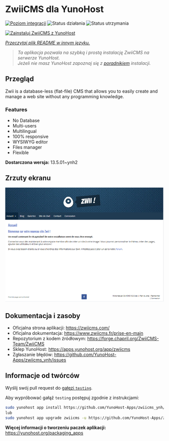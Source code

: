 <!--
To README zostało automatycznie wygenerowane przez <https://github.com/YunoHost/apps/tree/master/tools/readme_generator>
Nie powinno być ono edytowane ręcznie.
-->

# ZwiiCMS dla YunoHost

[![Poziom integracji](https://apps.yunohost.org/badge/integration/zwiicms)](https://ci-apps.yunohost.org/ci/apps/zwiicms/)
![Status działania](https://apps.yunohost.org/badge/state/zwiicms)
![Status utrzymania](https://apps.yunohost.org/badge/maintained/zwiicms)

[![Zainstaluj ZwiiCMS z YunoHost](https://install-app.yunohost.org/install-with-yunohost.svg)](https://install-app.yunohost.org/?app=zwiicms)

*[Przeczytaj plik README w innym języku.](./ALL_README.md)*

> *Ta aplikacja pozwala na szybką i prostą instalację ZwiiCMS na serwerze YunoHost.*  
> *Jeżeli nie masz YunoHost zapoznaj się z [poradnikiem](https://yunohost.org/install) instalacji.*

## Przegląd

Zwii is a database-less (flat-file) CMS that allows you to easily create and manage a web site without any programming knowledge.

### Features

- No Database
- Multi-users
- Multilingual
- 100% responsive
- WYSIWYG editor
- Files manager
- Flexible


**Dostarczona wersja:** 13.5.01~ynh2

## Zrzuty ekranu

![Zrzut ekranu z ZwiiCMS](./doc/screenshots/dashboard.png)

## Dokumentacja i zasoby

- Oficjalna strona aplikacji: <https://zwiicms.com/>
- Oficjalna dokumentacja: <https://www.zwiicms.fr/prise-en-main>
- Repozytorium z kodem źródłowym: <https://forge.chapril.org/ZwiiCMS-Team/ZwiiCMS>
- Sklep YunoHost: <https://apps.yunohost.org/app/zwiicms>
- Zgłaszanie błędów: <https://github.com/YunoHost-Apps/zwiicms_ynh/issues>

## Informacje od twórców

Wyślij swój pull request do [gałęzi `testing`](https://github.com/YunoHost-Apps/zwiicms_ynh/tree/testing).

Aby wypróbować gałąź `testing` postępuj zgodnie z instrukcjami:

```bash
sudo yunohost app install https://github.com/YunoHost-Apps/zwiicms_ynh/tree/testing --debug
lub
sudo yunohost app upgrade zwiicms -u https://github.com/YunoHost-Apps/zwiicms_ynh/tree/testing --debug
```

**Więcej informacji o tworzeniu paczek aplikacji:** <https://yunohost.org/packaging_apps>
